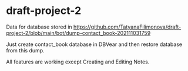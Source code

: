 # draft-project-2

Data for database stored in https://github.com/TatyanaFilimonova/draft-project-2/blob/main/bot/dump-contact_book-202111031759

Just create contact_book database in DBVear and then restore database from this dump.

All features are working except Creating and Editing Notes.
